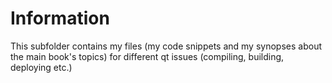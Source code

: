 # Information
This subfolder contains my files (my code snippets and my synopses about the main book's topics) 
for different qt issues (compiling, building, deploying etc.)


